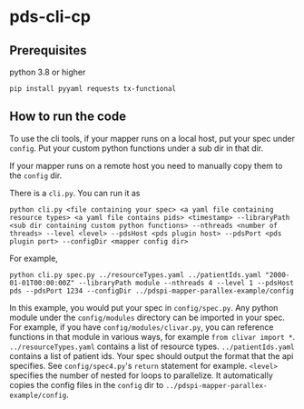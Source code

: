 # pds-cli-cp

## Prerequisites
 python 3.8 or higher
 
 ```
 pip install pyyaml requests tx-functional
 ```

## How to run the code

To use the cli tools, if your mapper runs on a local host, put your spec under `config`. Put your custom python functions under a sub dir in that dir. 

If your mapper runs on a remote host you need to manually copy them to the `config` dir.

There is a `cli.py`. You can run it as

```
python cli.py <file containing your spec> <a yaml file containing resource types> <a yaml file contains pids> <timestamp> --libraryPath <sub dir containing custom python functions> --nthreads <number of threads> --level <level> --pdsHost <pds plugin host> --pdsPort <pds plugin port> --configDir <mapper config dir>
```

For example,

```
python cli.py spec.py ../resourceTypes.yaml ../patientIds.yaml "2000-01-01T00:00:00Z" --libraryPath module --nthreads 4 --level 1 --pdsHost pds --pdsPort 1234 --configDir ../pdspi-mapper-parallex-example/config
```

In this example, you would put your spec in `config/spec.py`. Any python module under the `config/modules` directory can be imported in your spec. For example, if you have `config/modules/clivar.py`, you can reference functions in that module in various ways, for example `from clivar import *`. `../resourceTypes.yaml` contains a list of resource types. `../patientIds.yaml` contains a list of patient ids. Your spec should output the format that the api specifies. See `config/spec4.py`'s `return` statement for example. `<level>` specifies the number of nested for loops to parallelize. It automatically copies the config files in the `config` dir to `../pdspi-mapper-parallex-example/config`.
